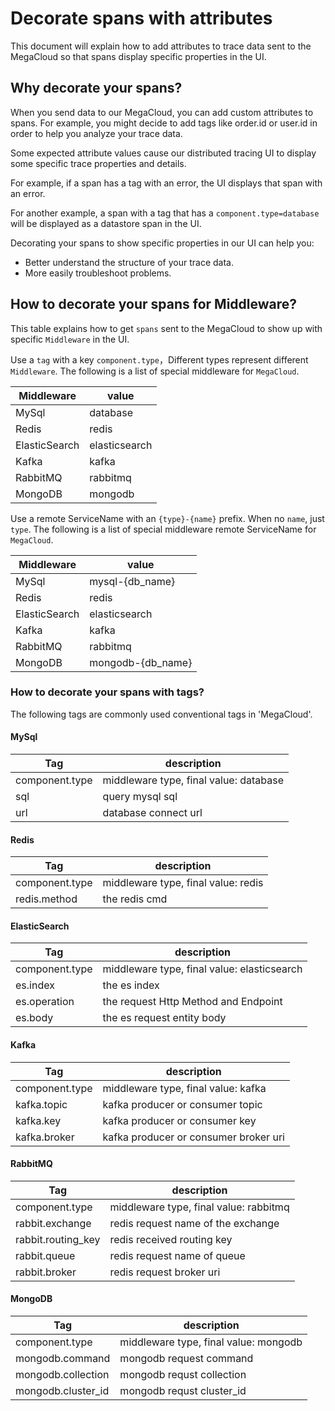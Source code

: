 # Decorate spans with attributes

This document will explain how to add attributes to trace data sent to the MegaCloud so that spans display specific properties in the UI.

## Why decorate your spans?

When you send data to our MegaCloud, you can add custom attributes to spans. For example, you might decide to add tags like order.id or user.id in order to help you analyze your trace data.

Some expected attribute values cause our distributed tracing UI to display some specific trace properties and details.

For example, if a span has a tag with an error, the UI displays that span with an error.

For another example, a span with a tag that has a `component.type=database` will be displayed as a datastore span in the UI.

Decorating your spans to show specific properties in our UI can help you:

* Better understand the structure of your trace data.
* More easily troubleshoot problems.

## How to decorate your spans for Middleware?

This table explains how to get `spans` sent to the MegaCloud to show up with specific `Middleware` in the UI.

Use a `tag` with a key `component.type`，Different types represent different `Middleware`. The following is a list of special middleware for `MegaCloud`.

| Middleware    | value         |
|---------------|---------------|
| MySql         | database      |
| Redis         | redis         |
| ElasticSearch | elasticsearch |
| Kafka         | kafka         |
| RabbitMQ      | rabbitmq      |
| MongoDB       | mongodb       |

Use a remote ServiceName with an `{type}-{name}` prefix.  When no `name`, just `type`. The following is a list of special middleware remote ServiceName for `MegaCloud`.

| Middleware    | value             |
|---------------|-------------------|
| MySql         | mysql-{db_name}   |
| Redis         | redis             |
| ElasticSearch | elasticsearch     |
| Kafka         | kafka             |
| RabbitMQ      | rabbitmq          |
| MongoDB       | mongodb-{db_name} |

### How to decorate your spans with tags?

The following tags are commonly used conventional tags in 'MegaCloud'.

#### MySql
| Tag            | description                            |
|----------------|----------------------------------------|
| component.type | middleware type, final value: database |
| sql            | query mysql sql                        |
| url            | database connect url                   |

#### Redis
| Tag            | description                         |
|----------------|-------------------------------------|
| component.type | middleware type, final value: redis |
| redis.method   | the redis cmd                       |

#### ElasticSearch
| Tag            | description                                 |
|----------------|---------------------------------------------|
| component.type | middleware type, final value: elasticsearch |
| es.index       | the es index                                |
| es.operation   | the request Http Method and Endpoint        |
| es.body        | the es request entity body                  |

#### Kafka
| Tag            | description                           |
|----------------|---------------------------------------|
| component.type | middleware type, final value: kafka   |
| kafka.topic    | kafka producer or consumer topic      |
| kafka.key      | kafka producer or consumer key        |
| kafka.broker   | kafka producer or consumer broker uri |


#### RabbitMQ
| Tag                | description                            |
|--------------------|----------------------------------------|
| component.type     | middleware type, final value: rabbitmq |
| rabbit.exchange    | redis request name of the exchange     |
| rabbit.routing_key | redis received routing key             |
| rabbit.queue       | redis request name of queue            |
| rabbit.broker      | redis request broker uri               |

#### MongoDB
| Tag                | description                           |
|--------------------|---------------------------------------|
| component.type     | middleware type, final value: mongodb |
| mongodb.command    | mongodb request command               |
| mongodb.collection | mongodb requst collection             |
| mongodb.cluster_id | mongodb requst cluster_id             |

